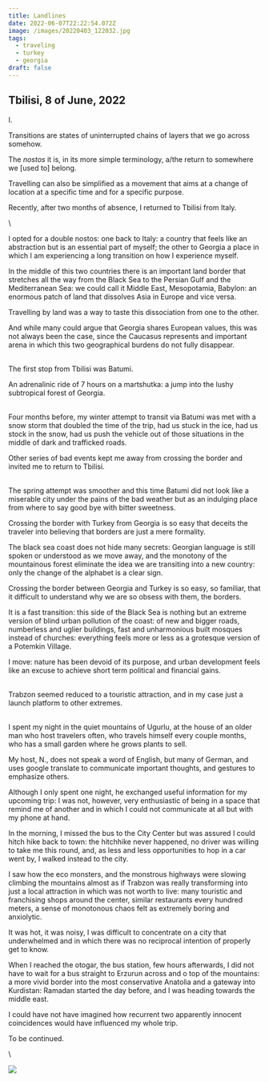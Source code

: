 ```yaml
---
title: Landlines
date: 2022-06-07T22:22:54.072Z
image: /images/20220403_122032.jpg
tags:
  - traveling
  - turkey
  - georgia
draft: false
---
```

## Tbilisi, 8 of June, 2022

<!--StartFragment-->I.

Transitions are states of uninterrupted chains of layers that we go across somehow.

The *nostos* it is, in its more simple terminology, a/the return to somewhere we \[used to] belong.

Travelling can also be simplified as a movement that aims at a change of location at a specific time and for a specific purpose.

Recently, after two months of absence, I returned to Tbilisi from Italy.

<!-- excerpt -->\

I opted for a double nostos: one back to Italy: a country that feels like an abstraction but is an essential part of myself; the other to Georgia a place in which I am experiencing a long transition on how I experience myself.

In the middle of this two countries there is an important land border that stretches all the way from the Black Sea to the Persian Gulf and the Mediterranean Sea: we could call it Middle East, Mesopotamia, Babylon: an enormous patch of land that dissolves Asia in Europe and vice versa.

Travelling by land was a way to taste this dissociation from one to the other. 

And while many could argue that Georgia shares European values, this was not always been the case, since the Caucasus represents and important arena in which this two geographical burdens do not fully disappear.

\
The first stop from Tbilisi was Batumi.

An adrenalinic ride of 7 hours on a martshutka: a jump into the lushy subtropical forest of Georgia.

\
Four months before, my winter attempt to transit via Batumi was met with a snow storm that doubled the time of the trip, had us stuck in the ice, had us stock in the snow, had us push the vehicle  out of those situations in the middle of dark and trafficked roads.

Other series of bad events kept me away from crossing the border and invited me to return to Tbilisi.

\
The spring attempt was smoother and this time Batumi did not look like a miserable city under the pains of the bad weather but as an indulging place from where to say good bye with bitter sweetness.

Crossing the border with Turkey from Georgia is so easy that deceits the traveler into believing that borders are just a mere formality.

The black sea coast does not hide many secrets: Georgian language is still spoken or understood as we move away, and the monotony of the mountainous forest eliminate the idea we are transiting into a new country: only the change of the alphabet is a clear sign.

Crossing the border between Georgia and Turkey is so easy, so familiar, that it difficult to understand why we are so obsess with them, the borders.

It is a fast transition: this side of the Black Sea is nothing but an extreme version of blind urban pollution of the coast: of new and bigger roads, numberless and uglier buildings, fast and unharmonious built mosques instead of churches: everything feels more or less as a grotesque version of a Potemkin Village.

I move: nature has been devoid of its purpose, and urban development feels like an excuse to achieve short term political and financial gains.

\
Trabzon seemed reduced to a touristic attraction, and in my case just a launch platform to other extremes.

\
I spent my night in the quiet mountains of Ugurlu, at the house of an older man who host travelers often, who travels himself every couple months, who has a small garden where he grows plants to sell.

My host, N., does not speak a word of English, but many of German, and uses google translate to communicate important thoughts, and gestures to emphasize others.

Although I only spent one night, he exchanged useful information for my upcoming trip: I was not, however, very enthusiastic of being in a space that remind me of another and in which I could not communicate at all but with my phone at hand.

In the morning, I missed the bus to the City Center but was assured I could hitch hike back to town: the hitchhike never happened, no driver was willing to take me this round, and, as less and less opportunities to hop in a car went by, I walked instead to the city.

I saw how the eco monsters, and the monstrous highways were slowing climbing the mountains almost as if Trabzon was really transforming into just a local attraction in which was not worth to live: many touristic and franchising shops around the center, similar restaurants every hundred meters, a sense of monotonous chaos felt as extremely boring and anxiolytic.

It was hot, it was noisy, I was difficult to concentrate on a city that underwhelmed and in which there was no reciprocal intention of properly get to know.

When I reached the otogar, the bus station, few hours afterwards, I did not have to wait for a bus straight to Erzurun across and o top of the mountains: a more vivid border into the most conservative Anatolia and a gateway into Kurdistan: Ramadan started the day before, and I was heading towards the middle east.

I could have not have imagined how recurrent two apparently innocent coincidences would have influenced my whole trip.

To be continued.

\

<!--EndFragment-->

![](/images/20220401_142939.jpg)